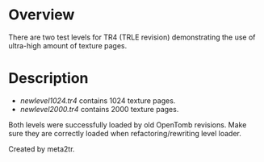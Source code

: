 Overview
========

There are two test levels for TR4 (TRLE revision) demonstrating the use of ultra-high amount of texture pages.

Description
===========

* *newlevel1024.tr4* contains 1024 texture pages. 
* *newlevel2000.tr4* contains 2000 texture pages.

Both levels were successfully loaded by old OpenTomb revisions. Make sure they are correctly loaded when refactoring/rewriting level loader.

Created by meta2tr.